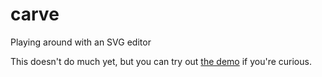 # carve
Playing around with an SVG editor

This doesn't do much yet, but you can try out [the demo](https://codedread.github.io/carve/) if you're curious.